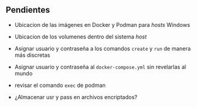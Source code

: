 
## Pendientes

- Ubicacion de las imágenes en Docker y Podman para *hosts* Windows
- Ubicacion de los volumenes dentro del sistema *host*
- Asignar usuario y contraseña a los comandos `create` y `run` de manera más discretas
- Asignar usuario y contraseña al `docker-compose.yml` sin revelarlas al mundo

- revisar el comando `exec` de podman

- ¿Almacenar usr y pass en archivos encriptados?